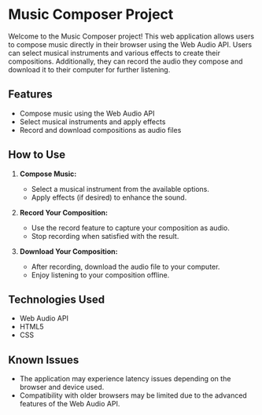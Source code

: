 # Music Composer Project

Welcome to the Music Composer project! This web application allows users to compose music directly in their browser using the Web Audio API. Users can select musical instruments and various effects to create their compositions. Additionally, they can record the audio they compose and download it to their computer for further listening.

## Features

- Compose music using the Web Audio API
- Select musical instruments and apply effects
- Record and download compositions as audio files

## How to Use

1. **Compose Music:**
   - Select a musical instrument from the available options.
   - Apply effects (if desired) to enhance the sound.

2. **Record Your Composition:**
   - Use the record feature to capture your composition as audio.
   - Stop recording when satisfied with the result.

3. **Download Your Composition:**
   - After recording, download the audio file to your computer.
   - Enjoy listening to your composition offline.

## Technologies Used

- Web Audio API
- HTML5
- CSS



## Known Issues

- The application may experience latency issues depending on the browser and device used.
- Compatibility with older browsers may be limited due to the advanced features of the Web Audio API.



